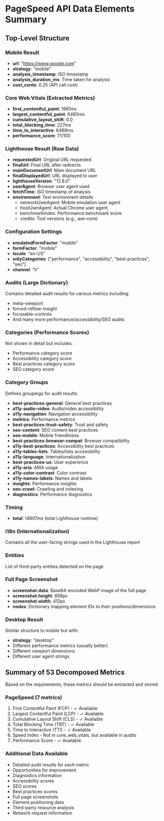 # PageSpeed API Data Elements Summary

## Top-Level Structure

### Mobile Result
- **url**: "https://www.google.com"
- **strategy**: "mobile"
- **analysis_timestamp**: ISO timestamp
- **analysis_duration_ms**: Time taken for analysis
- **cost_cents**: 0.25 (API call cost)

### Core Web Vitals (Extracted Metrics)
- **first_contentful_paint**: 1981ms
- **largest_contentful_paint**: 6460ms
- **cumulative_layout_shift**: 0.0
- **total_blocking_time**: 227ms
- **time_to_interactive**: 6468ms
- **performance_score**: 71/100

### Lighthouse Result (Raw Data)
- **requestedUrl**: Original URL requested
- **finalUrl**: Final URL after redirects
- **mainDocumentUrl**: Main document URL
- **finalDisplayedUrl**: URL displayed to user
- **lighthouseVersion**: "12.8.0"
- **userAgent**: Browser user agent used
- **fetchTime**: ISO timestamp of analysis
- **environment**: Test environment details
  - networkUserAgent: Mobile emulation user agent
  - hostUserAgent: Actual Chrome user agent
  - benchmarkIndex: Performance benchmark score
  - credits: Tool versions (e.g., axe-core)

### Configuration Settings
- **emulatedFormFactor**: "mobile"
- **formFactor**: "mobile"
- **locale**: "en-US"
- **onlyCategories**: ["performance", "accessibility", "best-practices", "seo"]
- **channel**: "lr"

### Audits (Large Dictionary)
Contains detailed audit results for various metrics including:
- meta-viewport
- forced-reflow-insight
- focusable-controls
- And many more performance/accessibility/SEO audits

### Categories (Performance Scores)
Not shown in detail but includes:
- Performance category score
- Accessibility category score
- Best practices category score
- SEO category score

### Category Groups
Defines groupings for audit results:
- **best-practices-general**: General best practices
- **a11y-audio-video**: Audio/video accessibility
- **a11y-navigation**: Navigation accessibility
- **metrics**: Performance metrics
- **best-practices-trust-safety**: Trust and safety
- **seo-content**: SEO content best practices
- **seo-mobile**: Mobile friendliness
- **best-practices-browser-compat**: Browser compatibility
- **a11y-best-practices**: Accessibility best practices
- **a11y-tables-lists**: Tables/lists accessibility
- **a11y-language**: Internationalization
- **best-practices-ux**: User experience
- **a11y-aria**: ARIA usage
- **a11y-color-contrast**: Color contrast
- **a11y-names-labels**: Names and labels
- **insights**: Performance insights
- **seo-crawl**: Crawling and indexing
- **diagnostics**: Performance diagnostics

### Timing
- **total**: 14607ms (total Lighthouse runtime)

### i18n (Internationalization)
Contains all the user-facing strings used in the Lighthouse report

### Entities
List of third-party entities detected on the page

### Full Page Screenshot
- **screenshot.data**: Base64-encoded WebP image of the full page
- **screenshot.height**: 858px
- **screenshot.width**: 412px
- **nodes**: Dictionary mapping element IDs to their positions/dimensions

### Desktop Result
Similar structure to mobile but with:
- **strategy**: "desktop"
- Different performance metrics (usually better)
- Different viewport dimensions
- Different user agent strings

## Summary of 53 Decomposed Metrics

Based on the requirements, these metrics should be extracted and stored:

### PageSpeed (7 metrics)
1. First Contentful Paint (FCP) - ✓ Available
2. Largest Contentful Paint (LCP) - ✓ Available  
3. Cumulative Layout Shift (CLS) - ✓ Available
4. Total Blocking Time (TBT) - ✓ Available
5. Time to Interactive (TTI) - ✓ Available
6. Speed Index - Not in core_web_vitals, but available in audits
7. Performance Score - ✓ Available

### Additional Data Available
- Detailed audit results for each metric
- Opportunities for improvement
- Diagnostics information
- Accessibility scores
- SEO scores
- Best practices scores
- Full page screenshots
- Element positioning data
- Third-party resource analysis
- Network request information
